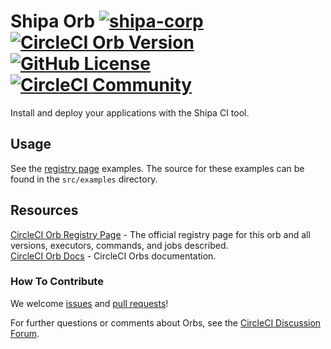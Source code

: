 # Shipa Orb [![shipa-corp](https://circleci.com/gh/shipa-corp/circleci-orb.svg?style=svg)](https://app.circleci.com/pipelines/github/shipa-corp/circleci-orb) [![CircleCI Orb Version](https://img.shields.io/badge/endpoint.svg?url=https://badges.circleci.io/orb/shipa/shipa)](https://circleci.com/orbs/registry/orb/shipa/shipa) [![GitHub License](https://img.shields.io/badge/license-MIT-lightgrey.svg)](https://raw.githubusercontent.com/shipa/circleci-orb/master/LICENSE) [![CircleCI Community](https://img.shields.io/badge/community-CircleCI%20Discuss-343434.svg)](https://discuss.circleci.com/c/ecosystem/orbs)

Install and deploy your applications with the Shipa CI tool.

## Usage

See the [registry page](https://circleci.com/orbs/registry/orb/shipa/orb#usage-examples) examples. The source for these examples can be found in the `src/examples` directory.

## Resources

[CircleCI Orb Registry Page](https://circleci.com/orbs/registry/orb/shipa/orb) - The official registry page for this orb and all versions, executors, commands, and jobs described.  
[CircleCI Orb Docs](https://circleci.com/docs/2.0/orb-intro/#section=configuration) - CircleCI Orbs documentation.  

### How To Contribute

We welcome [issues](https://github.com/shipa-corp/circleci-orb/issues) and [pull requests](https://github.com/shipa-corp/circleci-orb/pulls)!

For further questions or comments about Orbs, see the [CircleCI Discussion Forum](https://discuss.circleci.com/c/orbs).
